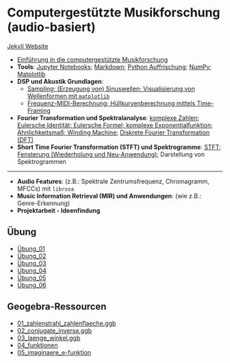# Computergestützte Musikforschung (audio-basiert)

[Jekyll Website](https://dkyuh.github.io/cmf_2023_24/)

- [Einführung in die computergestützte Musikforschung](/cmf_jekyll/_site/assets/slides/00_intro_cmf.pdf)
- **Tools**: [Jupyter Notebooks](/cmf_jekyll/assets/notebooks/jupyter_notebook.ipynb); [Markdown](/cmf_jekyll/_posts/2023-10-10-markdown.md); [Python Auffrischung](/cmf_jekyll/assets/notebooks/python_auffrischung.ipynb); [NumPy](/cmf_jekyll/assets/notebooks/numpy.ipynb); [Matplotlib](/cmf_jekyll/assets/notebooks/matplotlib.ipynb)
- **DSP und Akustik Grundlagen**:
	- [Sampling; (Erzeugung von) Sinuswellen; Visualisierung von Wellenformen mit `matplotlib`](/cmf_jekyll/_site/2023/10/31/sinuswelle-erzeugen.html)
	- [Frequenz-MIDI-Berechnung; Hüllkurvenberechnung mittels Time-Framing](/cmf_jekyll/assets/notebooks/midifreq_timeframing.ipynb)
- **Fourier Transformation und Spektralanalyse**: [komplexe Zahlen](/cmf_jekyll/assets/notebooks/komplexe_zahlen.ipynb); [Eulersche Identität; Eulersche Formel; komplexe Exponentialfunktion](/cmf_jekyll/assets/notebooks/euler.ipynb); [Ähnlichkeitsmaß; Winding Machine](/cmf_jekyll/assets/notebooks/winding_machine.ipynb); [Diskrete Fourier Transformation (DFT)](/cmf_jekyll/assets/notebooks/dft.ipynb)
- **Short Time Fourier Transformation (STFT) und Spektrogramme**: [STFT; Fensterung (Wiederholung und Neu-Anwendung)](/cmf_jekyll/assets/notebooks/ueb_stft.ipynb); Darstellung von Spektrogrammen

---

- **Audio Features**: (z.B.: Spektrale Zentrumsfrequenz, Chromagramm, MFCCs) mit `librosa`
- **Music Information Retrieval (MIR) und Anwendungen**: (wie z.B.: Genre-Erkennung)
- **Projektarbeit - Ideenfindung**

## Übung

- [Übung_01](/cmf_jekyll/assets/uebungen/TCGM_01.ipynb)
- [Übung_02](/cmf_jekyll/assets/uebungen/TCGM_02.ipynb)
- [Übung_03](/cmf_jekyll/assets/uebungen/TCGM_03.ipynb)
- [Übung_04](/cmf_jekyll/assets/uebungen/TCGM_04.ipynb)
- [Übung_05](/cmf_jekyll/assets/uebungen/TCGM_05.ipynb)
- [Übung_06](/cmf_jekyll/assets/uebungen/TCGM_06.ipynb)

## Geogebra-Ressourcen

- [01_zahlenstrahl_zahlenflaeche.ggb](/cmf_jekyll/assets/geogebra/01_zahlenstrahl_zahlenflaeche.ggb)
- [02_conjugate_inverse.ggb](/cmf_jekyll/assets/geogebra/02_conjugate_inverse.ggb)
- [03_laenge_winkel.ggb](/cmf_jekyll/assets/geogebra/03_laenge_winkel.ggb)
- [04_funktionen](/cmf_jekyll/assets/geogebra/04_funktionen.ggb)
- [05_imaginaere_e-funktion](/cmf_jekyll/assets/geogebra/05_imaginaere_e-funktion.ggb)

